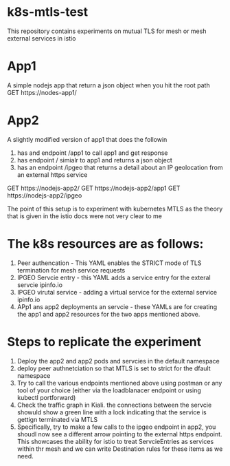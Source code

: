 # k8s-mtls-test
This repository contains experiments on mutual TLS for mesh or mesh external services in istio

# App1
A simple nodejs app that return a json object when you hit the root path
GET https://nodes-app1/ 

# App2
A slightly modified version of app1 that does the followin
1) has and endpoint /app1 to call app1 and get response
2) has endpoint / simialr to app1 and returns a json object
3) has an endpoint /ipgeo that returns a detail about an IP geolocation from an external https service

GET https://nodejs-app2/
GET https://nodejs-app2/app1
GET https://nodejs-app2/ipgeo

The point of this setup is to experiment with kubernetes MTLS as the theory that is given in the istio docs
were not very clear to me

# The k8s resources are as follows:
1) Peer authencation - This YAML enables the STRICT mode of TLS termination for mesh service requests
2) IPGEO Servcie entry - this YAML adds a service entry for the exteral servcie ipinfo.io
3) IPGEO virutal service - adding a virtual service for the external service ipinfo.io
4) APp1 ans app2 deployments an servcie - these YAMLs are for creating the app1 and app2 resources for the two apps mentioned above.  


# Steps to replicate the experiment
1) Deploy the app2 and app2 pods and servcies in the default namespace
2) deploy peer authnetciation so that MTLS is set to strict for the dfault namespace
3) Try to call the various endpoints mentioned above using postman or any tool of your choice (either via the loadblanacer endpoint or using kubectl portforward)
4) Check the traffic graph in Kiali. the connections between the servcie showuld show a green line with a lock indicating that the service is gettign terminated via MTLS
5) Specifically, try to make a few calls to the ipgeo endpoint in app2, you shoudl now see a different arrow pointing to the external https endpoint. This showcases the ability for istio to treat ServcieEntries as services within thr mesh and we can write Destination rules for these items as we need.



